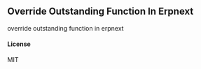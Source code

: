 ## Override Outstanding Function In Erpnext

override outstanding function in erpnext

#### License

MIT 
